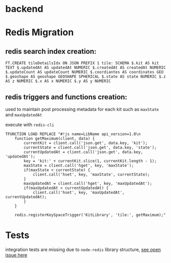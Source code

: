 # backend

# Redis Migration
## redis search index creation:
```
FT.CREATE tileDetailsIdx ON JSON PREFIX 1 tile: SCHEMA $.kit AS kit TEXT $.updatedAt AS updatedAt NUMERIC $.createdAt AS createdAt NUMERIC $.updateCount AS updateCount NUMERIC $.coordiantes AS coordinates GEO $.geoshape AS geoshape GEOSHAPE SPHERICAL $.state AS state NUMERIC $.z AS z NUMERIC $.x AS x NUMERIC $.y AS y NUMERIC
```

## redis triggers and functions creation:
used to maintain post processing metadata for each kit such as `maxState` and `maxUpdatedAt`

execute with `redis-cli`
```
TFUNCTION LOAD REPLACE "#!js name=LibName api_version=1.0\n
    function getMaximum(client, data) {
        currentKit = client.call('json.get', data.key, 'kit');
        currentState = client.call('json.get', data.key, 'state');
        currentUpdatedAt = client.call('json.get', data.key, 'updatedAt');
        key = 'kit:' + currentKit.slice(1, currentKit.length - 1);
        maxState = client.call('hget', key, 'maxState');
        if(maxState < currentState) {
            client.call('hset', key, 'maxState', currentState);
        }
        maxUpdatedAt = client.call('hget', key, 'maxUpdatedAt');
        if(maxUpdatedAt < currentUpdatedAt) {
            client.call('hset', key, 'maxUpdatedAt', currentUpdatedAt);
        }
    }

    redis.registerKeySpaceTrigger('KitLibrary', 'tile:', getMaximum);"
```

# Tests

integration tests are missing due to `node-redis` library structure, [see open issue here](https://github.com/redis/node-redis/issues/2546)
